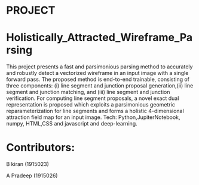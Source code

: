 # PROJECT

# Holistically_Attracted_Wireframe_Parsing

This project presents a fast and parsimonious parsing method to accurately and robustly detect a vectorized wireframe  in an input image with a single forward pass. The proposed method is end-to-end  trainable, consisting of three components: (i) line segment and junction proposal generation,(ii) line segment and junction matching, and (iii) line segment and junction verification. 
For computing line segment proposals, a novel exact  dual representation is proposed which exploits a parsimonious geometric reparameterization for line  segments and forms a holistic 4-dimensional attraction field map for an input image. Tech: Python,JupiterNotebook, numpy, HTML,CSS and javascript 
and deep-learning.
# Contributors:
B kiran (1915023)

A Pradeep (1915026)
